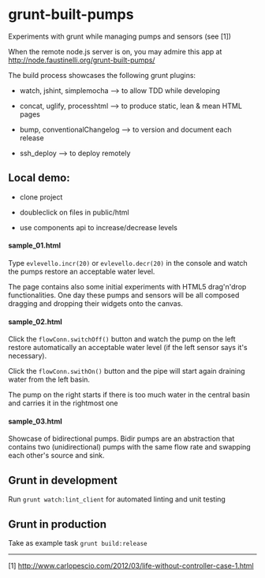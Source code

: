 # grunt-built-pumps
Experiments with grunt while managing pumps and sensors (see [1])

When the remote node.js server is on, you may admire this app at http://node.faustinelli.org/grunt-built-pumps/

The build process showcases the following grunt plugins:

- watch, jshint, simplemocha --> to allow TDD while developing

- concat, uglify, processhtml --> to produce static, lean & mean HTML pages

- bump, conventionalChangelog --> to version and document each release

- ssh_deploy --> to deploy remotely


## Local demo:

- clone project

- doubleclick on files in public/html

- use components api to increase/decrease levels

#### sample_01.html
Type `evlevello.incr(20)` or `evlevello.decr(20)` in the console and watch the pumps restore an acceptable water level.

The page contains also some initial experiments with HTML5 drag'n'drop functionalities. One day these pumps and sensors 
will be all composed dragging and dropping their widgets onto the canvas.

#### sample_02.html
Click the `flowConn.switchOff()` button and watch the pump on the left restore automatically an acceptable water level (if the left sensor says it's necessary).

Click the `flowConn.swithOn()` button and the pipe will start again draining water from the left basin.

The pump on the right starts if there is too much water in the central basin and carries it in the rightmost one

#### sample_03.html
Showcase of bidirectional pumps. Bidir pumps are an abstraction that contains two (unidirectional) pumps with the same flow rate and swapping each other's source and sink.

## Grunt in development
Run `grunt watch:lint_client` for automated linting and unit testing

## Grunt in production
Take as example task `grunt build:release`

----------
[1] http://www.carlopescio.com/2012/03/life-without-controller-case-1.html
